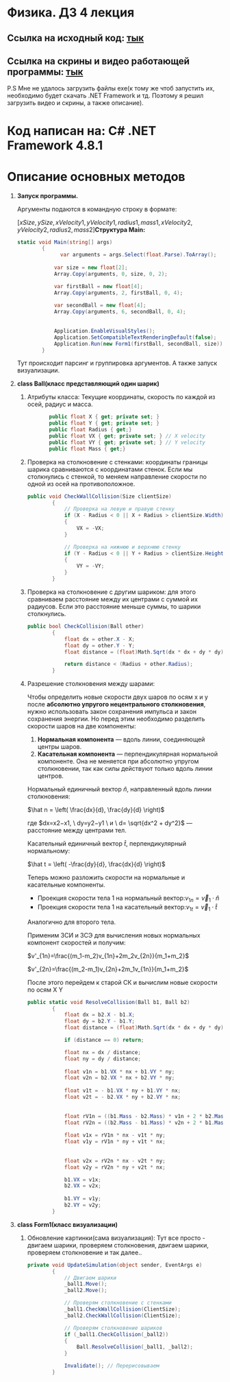 # Физика. ДЗ 4 лекция

## Ссылка на исходный код:  [тык](https://github.com/hizu77/Phys4lec)

## Ссылка на скрины и видео работающей программы: [тык](https://drive.google.com/drive/folders/1Opu6lIBbRlICiluNE13NM3d4d88X0DIT?usp=drive_link)

P.S Мне не удалось загрузить файлы exe(к тому же чтоб запустить их, необходимо будет скачать .NET Framework и тд. Поэтому я решил загрузить видео и скрины, а также описание).

# Код написан на: C# .NET Framework 4.8.1

# Описание основных методов

1. **Запуск программы.**
    
    Аргументы подаются в командную строку в формате:
    
    $[xSize,ySize,xVelocity1,yVelocity1, radius1,mass1, xVelocity2, yVelocity2,radius2,mass2]$**Структура Main:**
    
    ```csharp
    static void Main(string[] args)
            {
    	          var arguments = args.Select(float.Parse).ToArray();
                
                var size = new float[2];
                Array.Copy(arguments, 0, size, 0, 2);
    
                var firstBall = new float[4];
                Array.Copy(arguments, 2, firstBall, 0, 4);
                
                var secondBall = new float[4];
                Array.Copy(arguments, 6, secondBall, 0, 4);
                
                
                Application.EnableVisualStyles();
                Application.SetCompatibleTextRenderingDefault(false);
                Application.Run(new Form1(firstBall, secondBall, size));
            }
    ```
    
    Тут происходит парсинг и группировка аргументов. А также запуск визуализации.
    
2. **class Ball(класс представляющий один шарик)**
    1. Атрибуты класса: Текущие координаты, скорость по каждой из осей, радиус и масса.
        
        ```csharp
               public float X { get; private set; }
               public float Y { get; private set; }
               public float Radius { get;}
               public float VX { get; private set; } // X velocity
               public float VY { get; private set; } // Y velocity
               public float Mass { get;}
        ```
        
    2. Проверка на столкновение с стенками: координаты границы шарика сравниваются с координатами стенок. Если мы столкнулись c стенкой, то меняем направление скорости по одной из осей на противоположное.
        
        ```csharp
        public void CheckWallCollision(Size clientSize)
                {
                    // Проверка на левую и правую стенку
                    if (X - Radius < 0 || X + Radius > clientSize.Width)
                    {
                        VX = -VX;
                    }
        
                    // Проверка на нижнюю и верхнюю стенку
                    if (Y - Radius < 0 || Y + Radius > clientSize.Height)
                    {
                        VY = -VY;
                    }
                }
        ```
        
    3. Проверка на столкновение с другим шариком: для этого сравниваем расстояние между их центрами с суммой их радиусов. Если это расстояние меньше суммы, то шарики столкнулись.
        
        ```csharp
        public bool CheckCollision(Ball other)
                {
                    float dx = other.X - X;
                    float dy = other.Y - Y;
                    float distance = (float)Math.Sqrt(dx * dx + dy * dy);
        
                    return distance < (Radius + other.Radius);
                }
        ```
        
    4. Разрешение столкновения между шарами:
        
        Чтобы определить новые скорости двух шаров по осям x и y после **абсолютно упругого нецентрального столкновения**, нужно использовать закон сохранения импульса и закон сохранения энергии. Но перед этим необходимо разделить скорости шаров на две компоненты:
        
        1. **Нормальная компонента** — вдоль линии, соединяющей центры шаров.
        2. **Касательная компонента** — перпендикулярная нормальной компоненте. Она не меняется при абсолютно упругом столкновении, так как силы действуют только вдоль линии центров.
        
        Нормальный единичный вектор $\hat n$, направленный вдоль линии столкновения:
        
        $\hat n = \left( \frac{dx}{d}, \frac{dy}{d} \right)$
        
        где $dx=x2−x1, \ dy=y2−y1 \  и \ d= \sqrt{dx^2 + dy^2}$ — расстояние между центрами тел.
        
        Касательный единичный вектор $\hat t$, перпендикулярный нормальному:
        
        $\hat t = \left( -\frac{dy}{d}, \frac{dx}{d} \right)$
        
        Теперь можно разложить скорости на нормальные и касательные компоненты.
        
        - Проекция скорости тела 1 на нормальный вектор:$v_{1n}=\vec v_1⋅\hat n$
        - Проекция скорости тела 1 на касательный вектор:$v_{1t}=\vec v_1⋅\hat t$
        
        Аналогично для второго тела.
        
        Применим ЗСИ и ЗСЭ для вычисления новых нормальных компонент скоростей и получим:
        
        $v'_{1n}=\frac{(m_1-m_2)v_{1n}+2m_2v_{2n}}{m_1+m_2}$
        
        $v'_{2n}=\frac{(m_2-m_1)v_{2n}+2m_1v_{1n}}{m_1+m_2}$
        
        После этого перейдем к старой СК и вычислим новые скорости по осям X Y 
        
        ```csharp
        public static void ResolveCollision(Ball b1, Ball b2)
                {
                    float dx = b2.X - b1.X;
                    float dy = b2.Y - b1.Y;
                    float distance = (float)Math.Sqrt(dx * dx + dy * dy);
        
                    if (distance == 0) return;
        
                    float nx = dx / distance;
                    float ny = dy / distance;
                    
                    float v1n = b1.VX * nx + b1.VY * ny;
                    float v2n = b2.VX * nx + b2.VY * ny;
                    
                    float v1t = - b1.VX * ny + b1.VY * nx;
                    float v2t = - b2.VX * ny + b2.VY * nx;
                    
                    
                    float rV1n = ((b1.Mass - b2.Mass) * v1n + 2 * b2.Mass * v2n) / (b1.Mass + b2.Mass);
                    float rV2n = ((b2.Mass - b1.Mass) * v2n + 2 * b1.Mass * v1n) / (b1.Mass + b2.Mass);
                    
                    float v1x = rV1n * nx - v1t * ny;
                    float v1y = rV1n * ny + v1t * nx;
                    
                    
                    float v2x = rV2n * nx - v2t * ny;
                    float v2y = rV2n * ny + v2t * nx;
        
                    b1.VX = v1x;
                    b2.VX = v2x;
                    
                    b1.VY = v1y;
                    b2.VY = v2y;
                }
        ```
        
3. **class Form1(класс визуализации)**
    1. Обновление картинки(сама визуализация): Тут все просто - двигаем шарики, проверяем столкновения, двигаем шарики, проверяем столкновение и так далее..
        
        ```csharp
        private void UpdateSimulation(object sender, EventArgs e)
                {
                    // Двигаем шарики
                    _ball1.Move();
                    _ball2.Move();
        
                    // Проверям столкновение с стенками
                    _ball1.CheckWallCollision(ClientSize);
                    _ball2.CheckWallCollision(ClientSize);
        
                    // Проверям столкновение шариков
                    if (_ball1.CheckCollision(_ball2))
                    {
                        Ball.ResolveCollision(_ball1, _ball2);
                    }
        
                    Invalidate(); // Перерисовываем
                }
        ```